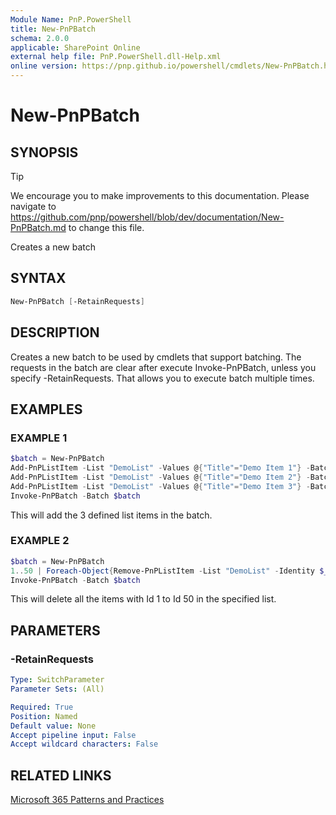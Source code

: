 ```yaml
---
Module Name: PnP.PowerShell
title: New-PnPBatch
schema: 2.0.0
applicable: SharePoint Online
external help file: PnP.PowerShell.dll-Help.xml
online version: https://pnp.github.io/powershell/cmdlets/New-PnPBatch.html
---
```

 
# New-PnPBatch

## SYNOPSIS

> [!TIP]
> We encourage you to make improvements to this documentation. Please navigate to https://github.com/pnp/powershell/blob/dev/documentation/New-PnPBatch.md to change this file.

Creates a new batch

## SYNTAX

```powershell
New-PnPBatch [-RetainRequests]
```

## DESCRIPTION
Creates a new batch to be used by cmdlets that support batching. The requests in the batch are clear after execute Invoke-PnPBatch, unless you specify -RetainRequests. That allows you to execute batch multiple times.

## EXAMPLES

### EXAMPLE 1
```powershell
$batch = New-PnPBatch
Add-PnPListItem -List "DemoList" -Values @{"Title"="Demo Item 1"} -Batch $batch
Add-PnPListItem -List "DemoList" -Values @{"Title"="Demo Item 2"} -Batch $batch
Add-PnPListItem -List "DemoList" -Values @{"Title"="Demo Item 3"} -Batch $batch
Invoke-PnPBatch -Batch $batch
```

This will add the 3 defined list items in the batch.

### EXAMPLE 2
```powershell
$batch = New-PnPBatch
1..50 | Foreach-Object{Remove-PnPListItem -List "DemoList" -Identity $_ -Batch $batch}
Invoke-PnPBatch -Batch $batch
```

This will delete all the items with Id 1 to Id 50 in the specified list.

## PARAMETERS

### -RetainRequests

```yaml
Type: SwitchParameter
Parameter Sets: (All)

Required: True
Position: Named
Default value: None
Accept pipeline input: False
Accept wildcard characters: False
```

## RELATED LINKS

[Microsoft 365 Patterns and Practices](https://aka.ms/m365pnp)

